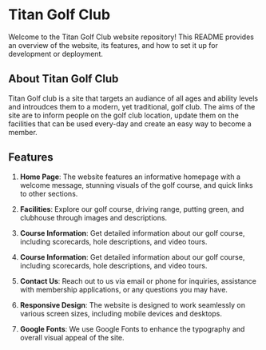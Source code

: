 # Titan Golf Club

Welcome to the Titan Golf Club website repository! This README provides an overview of the website, its features, and how to set it up for development or deployment.

## About Titan Golf Club

Titan Golf club is a site that targets an audiance of all ages and ability levels and introudces them to a modern, yet traditional, golf club. The aims of the site are to inform people on the golf club location, update them on the facilities that can be used every-day and create an easy way to become a member.

## Features

1. **Home Page**: The website features an informative homepage with a welcome message, stunning visuals of the golf course, and quick links to other sections.

2. **Facilities**: Explore our golf course, driving range, putting green, and clubhouse through images and descriptions.

3. **Course Information**: Get detailed information about our golf course, including scorecards, hole descriptions, and video tours.

4. **Course Information**: Get detailed information about our golf course, including scorecards, hole descriptions, and video tours.

5. **Contact Us**: Reach out to us via email or phone for inquiries, assistance with membership applications, or any questions you may have.

6. **Responsive Design**: The website is designed to work seamlessly on various screen sizes, including mobile devices and desktops.

7. **Google Fonts**: We use Google Fonts to enhance the typography and overall visual appeal of the site.
